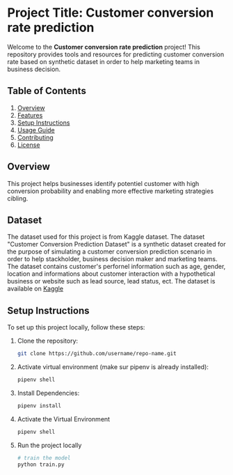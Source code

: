 # Project Title: Customer conversion rate prediction

Welcome to the **Customer conversion rate prediction** project! This repository provides tools and resources for predicting customer conversion rate based on synthetic dataset in order to help marketing teams in business decision.

## Table of Contents

1. [Overview](#overview)
2. [Features](#features)
3. [Setup Instructions](#setup-instructions)
4. [Usage Guide](#usage-guide)
5. [Contributing](#contributing)
6. [License](#license)

## Overview

This project helps businesses identify potentiel customer with high conversion probability and enabling more effective marketing strategies cibling.

## Dataset

The dataset used for this project is from Kaggle dataset. The dataset  "Customer Conversion Prediction Dataset" is a synthetic dataset created for the purpose of simulating a customer conversion prediction scenario in order to help stackholder, business decision maker and marketing teams. The dataset contains customer's perfornel information such as age, gender, location and informations about customer interaction with a hypothetical business or website such as lead source, lead status, ect. The dataset is available on [Kaggle](https://www.kaggle.com/datasets/muhammadshahidazeem/customer-conversion-dataset-for-stuffmart-com/data)

## Setup Instructions

To set up this project locally, follow these steps:

1. Clone the repository:
   ```bash
   git clone https://github.com/username/repo-name.git

2. Activate virtual environment (make sur pipenv is already installed):
   ```bash
   pipenv shell

3. Install Dependencies:
   ```bash
   pipenv install

4. Activate the Virtual Environment
   ```bash
   pipenv shell

5. Run the project locally
    ```bash
   # train the model
   python train.py
